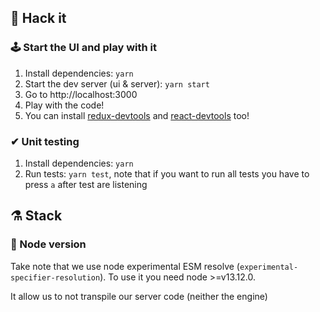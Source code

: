 ## 🤖 Hack it

### 🕹 Start the UI and play with it

1. Install dependencies: `yarn`
2. Start the dev server (ui & server): `yarn start`
3. Go to http://localhost:3000
4. Play with the code!
5. You can install [redux-devtools](https://chrome.google.com/webstore/detail/redux-devtools/lmhkpmbekcpmknklioeibfkpmmfibljd?hl=fr) and [react-devtools](https://chrome.google.com/webstore/detail/react-developer-tools/fmkadmapgofadopljbjfkapdkoienihi) too!

### ✔ Unit testing

1. Install dependencies: `yarn`
2. Run tests: `yarn test`, note that if you want to run all tests you have to press `a` after test are listening

## ⚗ Stack

### 💠 Node version

Take note that we use node experimental ESM resolve (`experimental-specifier-resolution`).
To use it you need node >=v13.12.0.

It allow us to not transpile our server code (neither the engine)
